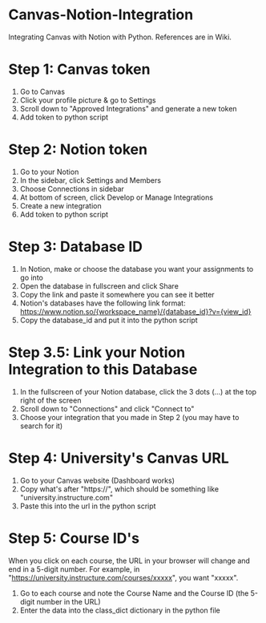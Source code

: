 # Canvas-Notion-Integration
Integrating Canvas with Notion with Python. References are in Wiki.

# Step 1: Canvas token
1. Go to Canvas
2. Click your profile picture & go to Settings
3. Scroll down to "Approved Integrations" and generate a new token
4. Add token to python script


# Step 2: Notion token
1. Go to your Notion
2. In the sidebar, click Settings and Members
3. Choose Connections in sidebar
4. At bottom of screen, click Develop or Manage Integrations
5. Create a new integration
6. Add token to python script


# Step 3: Database ID
1. In Notion, make or choose the database you want your assignments to go into
2. Open the database in fullscreen and click Share
3. Copy the link and paste it somewhere you can see it better
4. Notion's databases have the following link format: https://www.notion.so/{workspace_name}/{database_id}?v={view_id}
5. Copy the database_id and put it into the python script


# Step 3.5: Link your Notion Integration to this Database
1. In the fullscreen of your Notion database, click the 3 dots (...) at the top right of the screen
2. Scroll down to "Connections" and click "Connect to"
3. Choose your integration that you made in Step 2 (you may have to search for it)


# Step 4: University's Canvas URL
1. Go to your Canvas website (Dashboard works)
2. Copy what's after "https://", which should be something like "university.instructure.com"
3. Paste this into the url in the python script


# Step 5: Course ID's
When you click on each course, the URL in your browser will change and end in a 5-digit number. For example, in "https://university.instructure.com/courses/xxxxx", you want "xxxxx".
1. Go to each course and note the Course Name and the Course ID (the 5-digit number in the URL)
2. Enter the data into the class_dict dictionary in the python file
